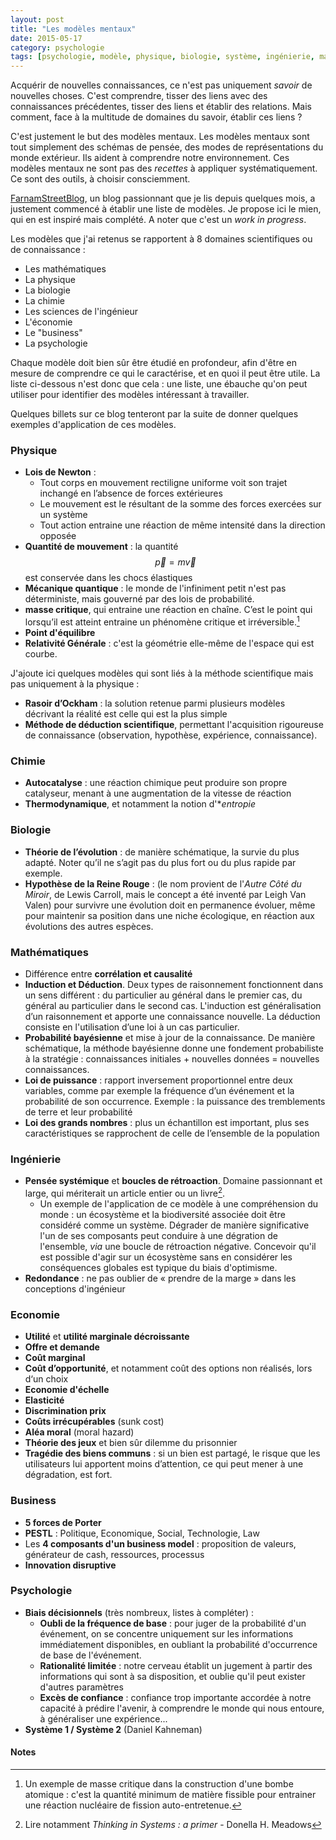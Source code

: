 ```yaml
---
layout: post
title: "Les modèles mentaux"
date: 2015-05-17
category: psychologie
tags: [psychologie, modèle, physique, biologie, système, ingénierie, mathématiques]
---
```


Acquérir de nouvelles connaissances, ce n'est pas uniquement *savoir* de nouvelles choses. C'est comprendre, tisser des liens avec des connaissances précédentes, tisser des liens et établir des relations. Mais comment, face à la multitude de domaines du savoir, établir ces liens ?

C'est justement le but des modèles mentaux. Les modèles mentaux sont tout simplement des schémas de pensée, des modes de représentations du monde extérieur. Ils aident à comprendre notre environnement. Ces modèles mentaux ne sont pas des _recettes_ à appliquer systématiquement. Ce sont des outils, à choisir consciemment.
<!--more-->

[FarnamStreetBlog](http://www.farnamstreetblog.com/), un blog passionnant que je lis depuis quelques mois, a justement commencé à établir une liste de modèles. Je propose ici le mien, qui en est inspiré mais complété. A noter que c'est un *work in progress*.

Les modèles que j'ai retenus se rapportent à 8 domaines scientifiques ou de connaissance :

* Les mathématiques
* La physique
* La biologie
* La chimie
* Les sciences de l'ingénieur
* L'économie
* Le "business"
* La psychologie

Chaque modèle doit bien sûr être étudié en profondeur, afin d'être en mesure de comprendre ce qui le caractérise, et en quoi il peut être utile. La liste ci-dessous n'est donc que cela : une liste, une ébauche qu'on peut utiliser pour identifier des modèles intéressant à travailler.

Quelques billets sur ce blog tenteront par la suite de donner quelques exemples d'application de ces modèles.

### Physique
* **Lois de Newton** :
	* Tout corps en mouvement rectiligne uniforme voit son trajet inchangé en l’absence de forces extérieures
	* Le mouvement est le résultant de la somme des forces exercées sur un système
	* Tout action entraine une réaction de même intensité dans la direction opposée 
* **Quantité de mouvement** : la quantité <span>$$\vec p = m \vec v$$</span> est conservée dans les chocs élastiques
* **Mécanique quantique** : le monde de l'infiniment petit n'est pas déterministe, mais gouverné par des lois de probabilité.
* **masse critique**, qui entraine une réaction en chaîne. C’est le point qui lorsqu’il est atteint entraine un phénomène critique et irréversible.[^1]
* **Point d'équilibre**
* **Relativité Générale** : c'est la géométrie elle-même de l'espace qui est courbe.

J'ajoute ici quelques modèles qui sont liés à la méthode scientifique mais pas uniquement à la physique :

* **Rasoir d’Ockham** : la solution retenue parmi plusieurs modèles décrivant la réalité est celle qui est la plus simple
* **Méthode de déduction scientifique**, permettant l'acquisition rigoureuse de connaissance (observation, hypothèse, expérience, connaissance).



### Chimie
* **Autocatalyse** : une réaction chimique peut produire son propre catalyseur, menant à une augmentation de la vitesse de réaction
* **Thermodynamique**, et notamment la notion d'**entropie*

### Biologie
* **Théorie de l’évolution** : de manière schématique, la survie du plus adapté. Noter qu’il ne s’agit pas du plus fort ou du plus rapide par exemple. 
* **Hypothèse de la Reine Rouge** : (le nom provient de l'*Autre Côté du Miroir*, de Lewis Carroll, mais le concept a été inventé par Leigh Van Valen) pour survivre une évolution doit en permanence évoluer, même pour maintenir  sa position dans une niche écologique, en réaction aux évolutions des autres espèces.

### Mathématiques
* Différence entre **corrélation et causalité**
* **Induction et Déduction**. Deux types de raisonnement fonctionnent dans un sens différent : du particulier au général dans le premier cas, du général au particulier dans le second cas.
L'induction est généralisation d’un raisonnement et apporte une connaissance nouvelle. La déduction consiste en l'utilisation d’une loi à un cas particulier.
* **Probabilité bayésienne** et mise à jour de la connaissance. De manière schématique, la méthode bayésienne donne une fondement probabiliste à la stratégie : connaissances initiales + nouvelles données = nouvelles connaissances. 
* **Loi de puissance** : rapport inversement proportionnel entre deux variables, comme par exemple  la fréquence d’un événement et la probabilité de son occurrence. Exemple : la puissance des tremblements de terre et leur probabilité
* **Loi des grands nombres** : plus un échantillon est important, plus ses caractéristiques se rapprochent de celle de l’ensemble de la population

### Ingénierie
* **Pensée systémique** et **boucles de rétroaction**. Domaine passionnant et large, qui mériterait un article entier ou un livre[^2].
	* Un exemple de l'application de ce modèle à une compréhension du monde : un écosystème et la biodiversité associée doit être considéré comme un système. Dégrader de manière significative l'un de ses composants peut conduire à une dégration de l'ensemble, *via*  une boucle de rétroaction négative. Concevoir qu'il est possible d'agir sur un écosystème sans en considérer les conséquences globales est typique du biais d'optimisme.
* **Redondance** : ne pas oublier de « prendre de la marge » dans les conceptions d'ingénieur

### Economie
* **Utilité** et **utilité marginale décroissante**
* **Offre et demande**
* **Coût marginal**
* **Coût d’opportunité**, et notamment coût des options non réalisés, lors d‘un choix
* **Economie d'échelle**
* **Elasticité**
* **Discrimination prix**
* **Coûts irrécupérables** (sunk cost)
* **Aléa moral** (moral hazard)
* **Théorie des jeux** et bien sûr dilemme du prisonnier
* **Tragédie des biens communs** : si un bien est partagé, le risque que les utilisateurs lui apportent moins d’attention, ce qui peut mener à une dégradation, est fort.

### Business
* **5 forces de Porter**
* **PESTL** : Politique, Economique, Social, Technologie, Law
* Les **4 composants d'un business model** : proposition de valeurs, générateur de cash, ressources, processus
* **Innovation disruptive**

### Psychologie
* **Biais décisionnels** (très nombreux, listes à compléter) :
	* **Oubli de la fréquence de base** : pour juger de la probabilité d'un événement, on se concentre uniquement sur les informations immédiatement disponibles, en oubliant la probabilité d'occurrence de base de l'événement.
	* **Rationalité limitée** : notre cerveau établit un jugement à partir des informations qui sont à sa disposition, et oublie qu'il peut exister d'autres paramètres
	* **Excès de confiance** : confiance trop importante accordée à notre capacité à prédire l'avenir, à comprendre le monde qui nous entoure, à généraliser une expérience...
* **Système 1 / Système 2** (Daniel Kahneman)


#### Notes
[^1]: Un exemple de masse critique dans la construction d'une bombe atomique : c'est la quantité minimum de matière fissible pour entrainer une réaction nucléaire de fission auto-entretenue. 
[^2]: Lire notamment *Thinking in Systems : a primer* - Donella H. Meadows
